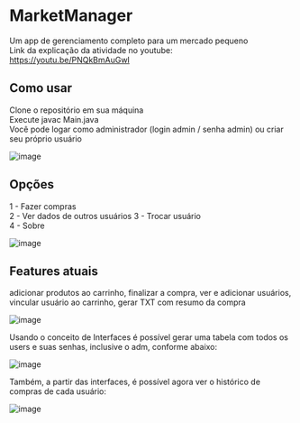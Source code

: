 # MarketManager
Um app de gerenciamento completo para um mercado pequeno  
Link da explicação da atividade no youtube: https://youtu.be/PNQkBmAuGwI

Como usar
--------------------------

Clone o repositório em sua máquina  
Execute javac Main.java  
Você pode logar como administrador (login admin / senha admin) ou criar seu próprio usuário  

![image](https://user-images.githubusercontent.com/70555750/189418588-cda792f6-2ccb-42fd-857c-27c25b883e9b.png)


Opções
--------------------------
1 - Fazer compras  
2 - Ver dados de outros usuários
3 - Trocar usuário  
4 - Sobre  

![image](https://user-images.githubusercontent.com/70555750/189418622-11d11230-edac-4413-981a-0b9fa904ae56.png)


Features atuais
-----------------------
adicionar produtos ao carrinho, finalizar a compra, ver e adicionar usuários, vincular usuário ao carrinho, gerar TXT com resumo da compra

![image](https://user-images.githubusercontent.com/70555750/189418647-c454583e-485b-4e9f-9476-0337c3040852.png)


Usando o conceito de Interfaces é possível gerar uma tabela com todos os users e suas senhas, inclusive o adm, conforme abaixo:

![image](https://user-images.githubusercontent.com/70555750/194613532-f7e2caf6-c4ba-487b-add0-b7c6a35bb022.png)

Também, a partir das interfaces, é possível agora ver o histórico de compras de cada usuário:

![image](https://user-images.githubusercontent.com/70555750/194624151-b632bd89-ac72-4f76-b87a-35fbdb1af26c.png)


